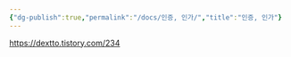 ```yaml
---
{"dg-publish":true,"permalink":"/docs/인증, 인가/","title":"인증, 인가"}
---
```


https://dextto.tistory.com/234
